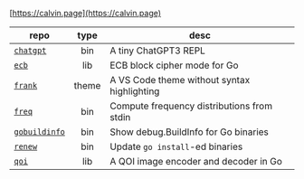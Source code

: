 [https://calvin.page](https://calvin.page)

| repo | type | desc |
|---|:---:|---|
| [`chatgpt`](https://github.com/clfs/chatgpt) | bin | A tiny ChatGPT3 REPL |
| [`ecb`](https://github.com/clfs/ecb) | lib | ECB block cipher mode for Go |
| [`frank`](https://github.com/clfs/frank) | theme | A VS Code theme without syntax highlighting |
| [`freq`](https://github.com/clfs/freq) | bin | Compute frequency distributions from stdin |
| [`gobuildinfo`](https://github.com/clfs/gobuildinfo) | bin | Show debug.BuildInfo for Go binaries |
| [`renew`](https://github.com/clfs/renew) | bin | Update `go install`-ed binaries |
| [`qoi`](https://github.com/clfs/qoi) | lib | A QOI image encoder and decoder in Go |
